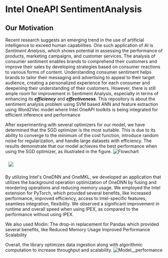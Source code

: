 # Intel OneAPI SentimentAnalysis

## Our Motivation

Recent research suggests an emerging trend in the use of artificial intelligence to exceed human capabilities. One such application of AI is *Sentiment Analysis*, which shows potential in assessing the performance of products, marketing campaigns, and customer services. The analysis of consumer sentiment enables brands to comprehend their customers and improve their sales by developing strategies based on consumer reactions to various forms of content. Understanding consumer sentiment helps brands to tailor their messaging and advertising to appeal to their target audience, creating a personalized experience for each consumer and deepening their understanding of their customers. However, there is still ample room for improvement in Sentiment Analysis, especially in terms of enhancing its ***efficiency*** and ***effectiveness***.
This repository is about the sentiment analysis problem using SVM based ANN and feature extraction using Word2Vec model where Intel OneAPI toolkits is being integrated for efficient inference and performance

After experimenting with several optimizers for our model, we have determined that the SGD optimizer is the most suitable. This is due to its ability to converge to the minimum of the cost function, introduce random noise for regularization, and handle large datasets with efficiency. The results demonstrate that our model achieves the best performance when using the SGD optimizer, as illustrated in the figure.
![Flowchart](https://user-images.githubusercontent.com/75220234/236588785-8d2b840f-8748-4478-a9a4-11a7c419f8e6.jpeg)

<img src="/Dataset Distribution.png" style="margin: 10px;">


By utilizing Intel's OneDNN and OneMKL, we developed an application that utilizes the background operation optimization of OneDNN by fusing and reordering operations and reducing memory usage. 
We employed the Intel extension for PyTorch, which provided several benefits, like
increased performance, 
improved efficiency, 
access to Intel-specific features, 
seamless integration,
flexibility.
We observed a significant improvement in runtime and overall speed when using IPEX, as compared to the performance without using IPEX.

We also used Modin: The drop-in replacement for Pandas which provided several benefits, like
Reduced Memory Usage
Improved Performance 
Scalability

Overall, the library optimizes data ingestion along with algorithmic computation to increase throughput and scalability.
![Model__performance](https://user-images.githubusercontent.com/75220234/236588787-3141817f-866e-435c-b967-b2edc474560b.jpeg)
